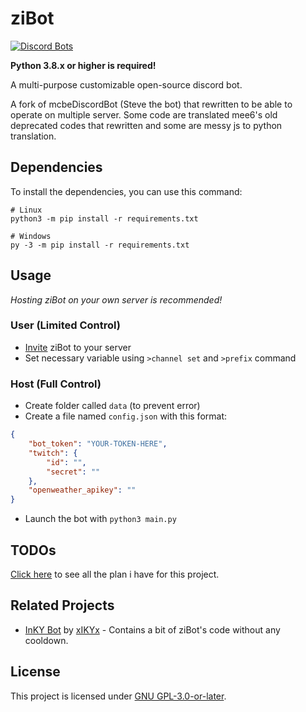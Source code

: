 # ziBot

[![Discord Bots](https://top.gg/api/widget/status/740122842988937286.svg)](https://top.gg/bot/740122842988937286)

**Python 3.8.x or higher is required!** 

A multi-purpose customizable open-source discord bot.

A fork of mcbeDiscordBot (Steve the bot) that rewritten to be able to operate on multiple server. Some code are translated mee6's old deprecated codes that rewritten and some are messy js to python translation.

## Dependencies
To install the dependencies, you can use this command:
```
# Linux
python3 -m pip install -r requirements.txt

# Windows
py -3 -m pip install -r requirements.txt
```

## Usage
*Hosting ziBot on your own server is recommended!*
### User (Limited Control)
- [Invite](https://discord.com/api/oauth2/authorize?client_id=740122842988937286&permissions=470153334&scope=bot) ziBot to your server
- Set necessary variable using `>channel set` and `>prefix` command

### Host (Full Control)
- Create folder called `data` (to prevent error)
- Create a file named `config.json` with this format:
```json
{
    "bot_token": "YOUR-TOKEN-HERE",
    "twitch": {
        "id": "",
        "secret": ""
    },
    "openweather_apikey": ""
}
```
- Launch the bot with ```python3 main.py```

## TODOs
[Click here](https://github.com/null2264/ziBot/projects) to see all the plan i have for this project.

## Related Projects
- [InKY Bot](https://github.com/xIKYx/InKY-Bot) by [xIKYx](https://github.com/xIKYx) - Contains a bit of ziBot's code without any cooldown.

## License
This project is licensed under [GNU GPL-3.0-or-later](https://github.com/null2264/ziBot/blob/master/LICENSE).
